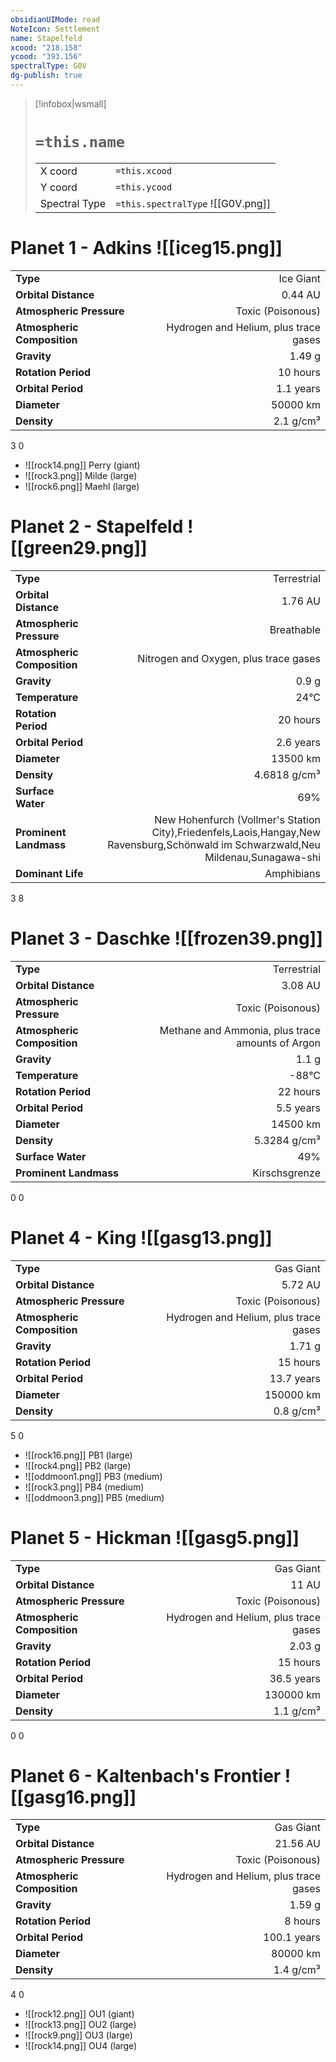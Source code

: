 ```yaml
---
obsidianUIMode: read
NoteIcon: Settlement
name: Stapelfeld
xcood: "218.158"
ycood: "393.156"
spectralType: G0V
dg-publish: true
---
```

> [!infobox|wsmall]
> # `=this.name`
> | | |
> | - | - |
> | X coord | `=this.xcood` |
> | Y coord| `=this.ycood` |
> | Spectral Type | `=this.spectralType` ![[G0V.png]] |

# Planet 1 - Adkins ![[iceg15.png]]
|                             |                           |
| --------------------------- | -------------------------:|
| **Type**                    |             Ice Giant |
| **Orbital Distance**        |   0.44 AU |
| **Atmospheric Pressure**    |       Toxic (Poisonous) |
| **Atmospheric Composition** |      Hydrogen and Helium, plus trace gases |
| **Gravity**                 |        1.49 g |
| **Rotation Period**         |  10 hours |
| **Orbital Period** | 1.1 years |
| **Diameter**                |      50000 km | 
| **Density**                 |    2.1 g/cm³ |



3
0

- ![[rock14.png]] Perry (giant)
- ![[rock3.png]] Milde (large)
- ![[rock6.png]] Maehl (large)


# Planet 2 - Stapelfeld ![[green29.png]]
|                             |                           |
| --------------------------- | -------------------------:|
| **Type**                    |             Terrestrial |
| **Orbital Distance**        |   1.76 AU |
| **Atmospheric Pressure**    |       Breathable |
| **Atmospheric Composition** |      Nitrogen and Oxygen, plus trace gases |
| **Gravity**                 |        0.9 g |
| **Temperature**             |    24°C |
| **Rotation Period**         |  20 hours |
| **Orbital Period** | 2.6 years |
| **Diameter**                |      13500 km | 
| **Density**                 |    4.6818 g/cm³ |
| **Surface Water**           |           69% | 
| **Prominent Landmass**      |         New Hohenfurch (Vollmer's Station City),Friedenfels,Laois,Hangay,New Ravensburg,Schönwald im Schwarzwald,Neu Mildenau,Sunagawa-shi | 
| **Dominant Life**           |         Amphibians |



3
8



# Planet 3 - Daschke ![[frozen39.png]]
|                             |                           |
| --------------------------- | -------------------------:|
| **Type**                    |             Terrestrial |
| **Orbital Distance**        |   3.08 AU |
| **Atmospheric Pressure**    |       Toxic (Poisonous) |
| **Atmospheric Composition** |      Methane and Ammonia, plus trace amounts of Argon |
| **Gravity**                 |        1.1 g |
| **Temperature**             |    -88°C |
| **Rotation Period**         |  22 hours |
| **Orbital Period** | 5.5 years |
| **Diameter**                |      14500 km | 
| **Density**                 |    5.3284 g/cm³ |
| **Surface Water**           |           49% | 
| **Prominent Landmass**      |         Kirschsgrenze | 



0
0



# Planet 4 - King ![[gasg13.png]]
|                             |                           |
| --------------------------- | -------------------------:|
| **Type**                    |             Gas Giant |
| **Orbital Distance**        |   5.72 AU |
| **Atmospheric Pressure**    |       Toxic (Poisonous) |
| **Atmospheric Composition** |      Hydrogen and Helium, plus trace gases |
| **Gravity**                 |        1.71 g |
| **Rotation Period**         |  15 hours |
| **Orbital Period** | 13.7 years |
| **Diameter**                |      150000 km | 
| **Density**                 |    0.8 g/cm³ |



5
0

- ![[rock16.png]] PB1 (large)
- ![[rock4.png]] PB2 (large)
- ![[oddmoon1.png]] PB3 (medium)
- ![[rock3.png]] PB4 (medium)
- ![[oddmoon3.png]] PB5 (medium)


# Planet 5 - Hickman ![[gasg5.png]]
|                             |                           |
| --------------------------- | -------------------------:|
| **Type**                    |             Gas Giant |
| **Orbital Distance**        |   11 AU |
| **Atmospheric Pressure**    |       Toxic (Poisonous) |
| **Atmospheric Composition** |      Hydrogen and Helium, plus trace gases |
| **Gravity**                 |        2.03 g |
| **Rotation Period**         |  15 hours |
| **Orbital Period** | 36.5 years |
| **Diameter**                |      130000 km | 
| **Density**                 |    1.1 g/cm³ |



0
0



# Planet 6 - Kaltenbach's Frontier ![[gasg16.png]]
|                             |                           |
| --------------------------- | -------------------------:|
| **Type**                    |             Gas Giant |
| **Orbital Distance**        |   21.56 AU |
| **Atmospheric Pressure**    |       Toxic (Poisonous) |
| **Atmospheric Composition** |      Hydrogen and Helium, plus trace gases |
| **Gravity**                 |        1.59 g |
| **Rotation Period**         |  8 hours |
| **Orbital Period** | 100.1 years |
| **Diameter**                |      80000 km | 
| **Density**                 |    1.4 g/cm³ |



4
0

- ![[rock12.png]] OU1 (giant)
- ![[rock13.png]] OU2 (large)
- ![[rock9.png]] OU3 (large)
- ![[rock14.png]] OU4 (large)



